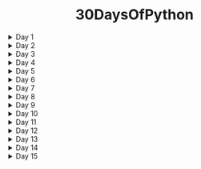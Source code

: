 
<div align="center">

<h1>30DaysOfPython</h1>

</div>

<details>
<summary>Day 1</summary>
<p>

- Introduction.
- Installing Python 3.
- Your First Python Program.
- How Python Code Gets Executed.
- How Long It Takes To Learn Python .
- Variables.
</p>
</details>

<details>
<summary>Day 2</summary>
<p>

- Receiving Input
- Python Cheat Sheet
- Type Conversion
- Strings
- Formatted Strings
</p>
</details>

<details>
<summary>Day 3</summary>
<p>

- String Methods.
- Arithmetic Operations.
- Operator Precedence.
- Math Functions.
- If Statements.
- Logical Operators.
</p>
</details>

<details>
<summary>Day 4</summary>
<p>

- Comparison Operators.
- Weight Converter Program .
</p>
</details>

<details>
<summary>Day 5</summary>
<p>

- While Loops.
- Built a Guessing Game.
- Built a Car Game.
</p>
</details>
<details>
<summary>Day 6</summary>
<p>

- For Loops.
- Nested Loops.
- Lists.
- 2D Lists.
</p>
</details>
<details>
<summary>Day 7</summary>
<p>

- List Methods
- Tuples
- Unpacking
- Dictionaries
</p>
</details>

<details>
<summary>Day 8</summary>
<p>

- Emoji Converter.
- Functions.
- Parameters.
- Keyword Arguments.
</p>
</details>

<details>
<summary>Day 9</summary>
<p>

- Return Statement.
- Creating a Reusable Function.
- Exceptions - Handling errors with try except.
- Comments - To add notes and comments to programs.
</p>
</details>

<details>
<summary>Day 10</summary>
<p>

- Classes.
- Constructors.
</p>
</details>
<details>
<summary>Day 11</summary>
<p>

- Inheritance.
- Modules.
- Packages.
</p>
</details>
<details>
<summary>Day 12</summary>
<p>

- Built-in python modules.
- Generating Random Values.
- Working with Directories and paths.
</p>
</details>
<details>
<summary>Day 13</summary>
<p>

- Pypi and Pip
</p>
</details>
<details>
<summary>Day 14</summary>
<p>

- Pythong packages.
- installing and uninstalling packages.
</p>
</details>
<details>
<summary>Day 15</summary>
<p>

- Automating staffs with python.
- Machine learning.
</p>
</details>